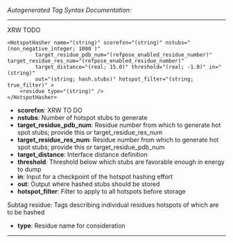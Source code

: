 _Autogenerated Tag Syntax Documentation:_

---
XRW TODO

```
<HotspotHasher name="(string)" scorefxn="(string)" nstubs="(non_negative_integer; 1000 )"
         target_residue_pdb_num="(refpose_enabled_residue_number)" target_residue_res_num="(refpose_enabled_residue_number)"
         target_distance="(real; 15.0)" threshold="(real; -1.0)" in="(string)"
         out="(string; hash.stubs)" hotspot_filter="(string; true_filter)" >
    <residue type="(string)" />
</HotspotHasher>
```

-   **scorefxn**: XRW TO DO
-   **nstubs**: Number of hotspot stubs to generate
-   **target_residue_pdb_num**: Residue number from which to generate hot spot stubs; provide this or target_residue_res_num
-   **target_residue_res_num**: Residue number from which to generate hot spot stubs; provide this or target_residue_pdb_num
-   **target_distance**: Interface distance definition
-   **threshold**: Threshold below which stubs are favorable enough in energy to dump
-   **in**: Input for a checkpoint of the hotspot hashing effort
-   **out**: Output where hashed stubs should be stored
-   **hotspot_filter**: Filter to apply to all hotspots before storage


Subtag residue:   Tags describing individual residues hotspots of which are to be hashed

-   **type**: Residue name for consideration

---
